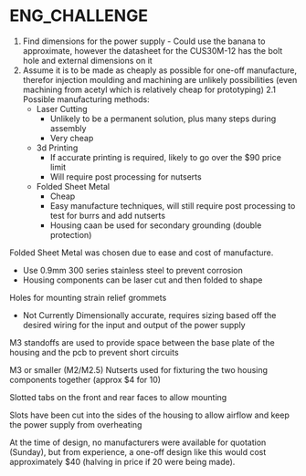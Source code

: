 # ENG_CHALLENGE

1. Find dimensions for the power supply - Could use the banana to approximate, however the datasheet for the CUS30M-12 has the bolt hole and external dimensions on it
2. Assume it is to be made as cheaply as possible for one-off manufacture, therefor injection moulding and machining are unlikely possibilities (even machining from acetyl which is relatively cheap for prototyping)
  2.1 Possible manufacturing methods:
    - Laser Cutting
      - Unlikely to be a permanent solution, plus many steps during assembly
      - Very cheap
    - 3d Printing
      - If accurate printing is required, likely to go over the $90 price limit
      - Will require post processing for nutserts
    - Folded Sheet Metal
      - Cheap
      - Easy manufacture techniques, will still require post processing to test for burrs and add nutserts
      - Housing caan be used for secondary grounding (double protection)

Folded Sheet Metal was chosen due to ease and cost of manufacture.
- Use 0.9mm 300 series stainless steel to prevent corrosion
- Housing components can be laser cut and then folded to shape

Holes for mounting strain relief grommets
  - Not Currently Dimensionally accurate, requires sizing based off the desired wiring for the input and output of the power supply

M3 standoffs are used to provide space between the base plate of the housing and the pcb to prevent short circuits

M3 or smaller (M2/M2.5) Nutserts used for fixturing the two housing components together (approx $4 for 10)

Slotted tabs on the front and rear faces to allow mounting

Slots have been cut into the sides of the housing to allow airflow and keep the power supply from overheating

At the time of design, no manufacturers were available for quotation (Sunday), but from experience, a one-off design like this would cost approximately $40 (halving in price if 20 were being made). 
